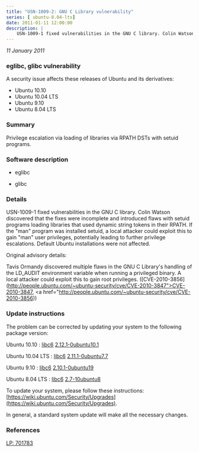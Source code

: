 ```yaml
---
title: "USN-1009-2: GNU C Library vulnerability"
series: [ ubuntu-8.04-lts]
date: 2011-01-11 12:00:00
description: |
    USN-1009-1 fixed vulnerabilities in the GNU C library. Colin Watson discovered that the fixes were incomplete and introduced flaws with setuid programs loading libraries that used dynamic string tokens in their RPATH. If the &quot;man&quot; program was installed setuid, a local attacker could exploit this to gain &quot;man&quot; user privileges, potentially leading to further privilege escalations. Default Ubuntu installations were not affected.
--- 
```

 
 

*11 January 2011*

### eglibc, glibc vulnerability

A security issue affects these releases of Ubuntu and its derivatives:

* Ubuntu 10.10
* Ubuntu 10.04 LTS
* Ubuntu 9.10
* Ubuntu 8.04 LTS

### Summary

Privilege escalation via loading of libraries via RPATH DSTs with setuid programs. 

### Software description

* eglibc 

* glibc 

### Details

USN-1009-1 fixed vulnerabilities in the GNU C library. Colin Watson discovered that the fixes were incomplete and introduced flaws with setuid programs loading libraries that used dynamic string tokens in their RPATH. If the &quot;man&quot; program was installed setuid, a local attacker could exploit this to gain &quot;man&quot; user privileges, potentially leading to further privilege escalations. Default Ubuntu installations were not affected.

Original advisory details:

 Tavis Ormandy discovered multiple flaws in the GNU C Library&#39;s handling of the LD_AUDIT environment variable when running a privileged binary. A local attacker could exploit this to gain root privileges. ([CVE-2010-3856](http://people.ubuntu.com/~ubuntu-security/cve/CVE-2010-3847">CVE-2010-3847</a>, <a href="http://people.ubuntu.com/~ubuntu-security/cve/CVE-2010-3856)) 

### Update instructions

The problem can be corrected by updating your system to the following package version:

Ubuntu 10.10
 : [libc6](https://launchpad.net/ubuntu/+source/eglibc) <span> [2.12.1-0ubuntu10.1](https://launchpad.net/ubuntu/+source/eglibc/2.12.1-0ubuntu10.1) </span> 

Ubuntu 10.04 LTS
 : [libc6](https://launchpad.net/ubuntu/+source/eglibc) <span> [2.11.1-0ubuntu7.7](https://launchpad.net/ubuntu/+source/eglibc/2.11.1-0ubuntu7.7) </span> 

Ubuntu 9.10
 : [libc6](https://launchpad.net/ubuntu/+source/eglibc) <span> [2.10.1-0ubuntu19](https://launchpad.net/ubuntu/+source/eglibc/2.10.1-0ubuntu19) </span> 

Ubuntu 8.04 LTS
 : [libc6](https://launchpad.net/ubuntu/+source/glibc) <span> [2.7-10ubuntu8](https://launchpad.net/ubuntu/+source/glibc/2.7-10ubuntu8) </span> 

To update your system, please follow these instructions: [https://wiki.ubuntu.com/Security/Upgrades](https://wiki.ubuntu.com/Security/Upgrades).

In general, a standard system update will make all the necessary changes. 

### References

 
 [LP: 701783](https://launchpad.net/bugs/701783)
 

